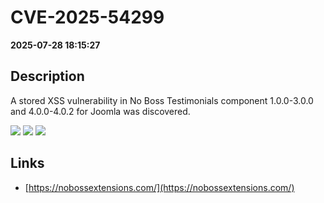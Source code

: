 # CVE-2025-54299

**2025-07-28 18:15:27**

## Description
A stored XSS vulnerability in No Boss Testimonials component 1.0.0-3.0.0 and 4.0.0-4.0.2 for Joomla was discovered.

![](https://img.shields.io/static/v1?label=Score&message=9.4&color=red)
![](https://img.shields.io/static/v1?label=Severity&message=CRITICAL&color=red)
![](https://img.shields.io/static/v1?label=CWE&message=XSS&color=green)

## Links
- [https://nobossextensions.com/](https://nobossextensions.com/)

